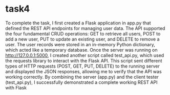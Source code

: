 # task4
To complete the task, I first created a Flask application in app.py that defined the REST API endpoints for managing user data. The API supported the four fundamental CRUD operations: GET to retrieve all users, POST to add a new user, PUT to update an existing user, and DELETE to remove a user. The user records were stored in an in-memory Python dictionary, which acted like a temporary database. Once the server was running on http://127.0.0.1:5000, I created another script called test_api.py, which used the requests library to interact with the Flask API. This script sent different types of HTTP requests (POST, GET, PUT, DELETE) to the running server and displayed the JSON responses, allowing me to verify that the API was working correctly. By combining the server (app.py) and the client tester (test_api.py), I successfully demonstrated a complete working REST API with Flask

